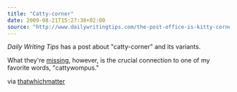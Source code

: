 ```yaml
---
title: "Catty-corner"
date: 2009-08-21T15:27:38+02:00
source: "http://www.dailywritingtips.com/the-post-office-is-kitty-corner-to-the-court-house/"
---
```


<cite>Daily Writing Tips</cite> has a post about "catty-corner" and its variants.

What they're [missing](http://www.dailywritingtips.com/the-cats-pajamas/), however, is the crucial connection to one of my favorite words, "cattywompus."

via [thatwhichmatter](http://twitter.com/thatwhichmatter/status/3455091100)
